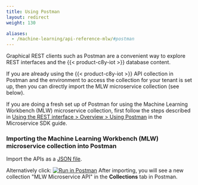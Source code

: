```yaml
---
title: Using Postman
layout: redirect
weight: 130

aliases:
  - /machine-learning/api-reference-mlw/#postman
---
```


Graphical REST clients such as Postman are a convenient way to explore REST interfaces and the {{< product-c8y-iot >}} database content.

If you are already using the {{< product-c8y-iot >}} API collection in Postman and the environment to access the collection for your tenant is set up, then you can directly import the MLW microservice collection (see below).

If you are doing a fresh set up of Postman for using the Machine Learning Workbench (MLW) microservice collection, first follow the steps described in [Using the REST interface > Overview > Using Postman](/microservice-sdk/rest#using-postman) in the Microservice SDK guide.

### Importing the Machine Learning Workbench (MLW) microservice collection into Postman

Import the APIs as a [JSON file](/files/zementis/MLWMicroserviceAPI.postman_collection.json).

Alternatively click: [![Run in Postman](https://run.pstmn.io/button.svg)](https://www.getpostman.com/collections/18739f8810ee6cc19095)
 After importing, you will see a new collection "MLW Microservice API" in the **Collections** tab in Postman.
